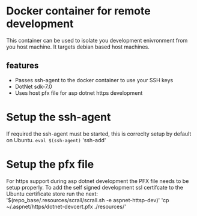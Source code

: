 # Docker container for remote development
This container can be used to isolate you development enivronment from you host machine.
It targets debian based host machines.
## features
* Passes ssh-agent to the docker container to use your SSH keys
* DotNet sdk-7.0
* Uses host pfx file for asp dotnet https development

# Setup the ssh-agent
If required the ssh-agent must be started, this is correclty setup by default on Ubuntu.
`eval $(ssh-agent)`
'ssh-add'

# Setup the pfx file
For https support during asp dotnet development the PFX file needs to be setup properly.
To add the self signed development ssl certifcate to the Ubuntu certificate store run the next:
'$(repo_base/.resources/scrall/scrall.sh -e aspnet-httsp-dev)'
'cp ~/.aspnet/https/dotnet-devcert.pfx ./resources/'

